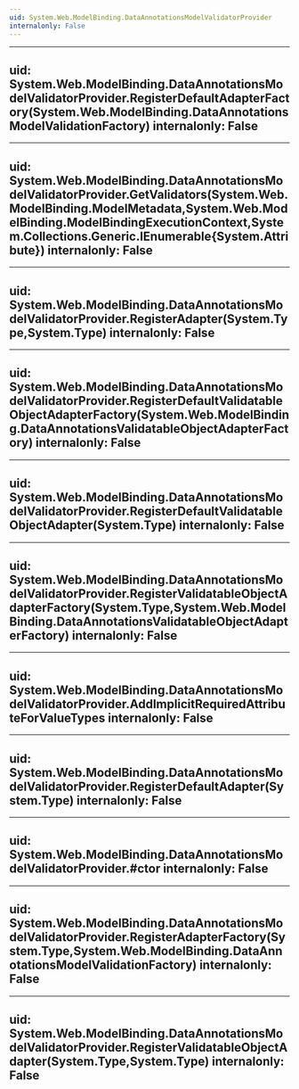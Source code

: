 ```yaml
---
uid: System.Web.ModelBinding.DataAnnotationsModelValidatorProvider
internalonly: False
---
```


---
uid: System.Web.ModelBinding.DataAnnotationsModelValidatorProvider.RegisterDefaultAdapterFactory(System.Web.ModelBinding.DataAnnotationsModelValidationFactory)
internalonly: False
---

---
uid: System.Web.ModelBinding.DataAnnotationsModelValidatorProvider.GetValidators(System.Web.ModelBinding.ModelMetadata,System.Web.ModelBinding.ModelBindingExecutionContext,System.Collections.Generic.IEnumerable{System.Attribute})
internalonly: False
---

---
uid: System.Web.ModelBinding.DataAnnotationsModelValidatorProvider.RegisterAdapter(System.Type,System.Type)
internalonly: False
---

---
uid: System.Web.ModelBinding.DataAnnotationsModelValidatorProvider.RegisterDefaultValidatableObjectAdapterFactory(System.Web.ModelBinding.DataAnnotationsValidatableObjectAdapterFactory)
internalonly: False
---

---
uid: System.Web.ModelBinding.DataAnnotationsModelValidatorProvider.RegisterDefaultValidatableObjectAdapter(System.Type)
internalonly: False
---

---
uid: System.Web.ModelBinding.DataAnnotationsModelValidatorProvider.RegisterValidatableObjectAdapterFactory(System.Type,System.Web.ModelBinding.DataAnnotationsValidatableObjectAdapterFactory)
internalonly: False
---

---
uid: System.Web.ModelBinding.DataAnnotationsModelValidatorProvider.AddImplicitRequiredAttributeForValueTypes
internalonly: False
---

---
uid: System.Web.ModelBinding.DataAnnotationsModelValidatorProvider.RegisterDefaultAdapter(System.Type)
internalonly: False
---

---
uid: System.Web.ModelBinding.DataAnnotationsModelValidatorProvider.#ctor
internalonly: False
---

---
uid: System.Web.ModelBinding.DataAnnotationsModelValidatorProvider.RegisterAdapterFactory(System.Type,System.Web.ModelBinding.DataAnnotationsModelValidationFactory)
internalonly: False
---

---
uid: System.Web.ModelBinding.DataAnnotationsModelValidatorProvider.RegisterValidatableObjectAdapter(System.Type,System.Type)
internalonly: False
---
